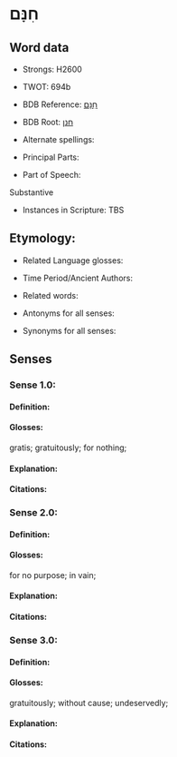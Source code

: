 # חִנָּם

<!-- Status: S2="NeedsEdits" -->
<!-- Lexica used for edits:   -->

## Word data

* Strongs: H2600

* TWOT: 694b

* BDB Reference: [חִנָּם](rc://en/bdb/dict/h.dz.ac)

* BDB Root: [חנן](rc://en/bdb/dict/h.dz.aa)

* Alternate spellings:

* Principal Parts:

* Part of Speech:

Substantive

* Instances in Scripture: TBS

## Etymology:

* Related Language glosses:

* Time Period/Ancient Authors:

* Related words:

* Antonyms for all senses:

* Synonyms for all senses:

## Senses

### Sense 1.0:

#### Definition:

#### Glosses:

gratis; gratuitously; for nothing; 

#### Explanation:

#### Citations:



### Sense 2.0:

#### Definition:

#### Glosses:

for no purpose; in vain; 

#### Explanation:

#### Citations:



### Sense 3.0:

#### Definition:

#### Glosses:

gratuitously; without cause; undeservedly; 

#### Explanation:

#### Citations:



